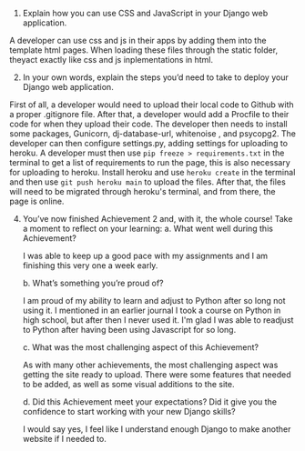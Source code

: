 1. Explain how you can use CSS and JavaScript in your Django web application.

A developer can use css and js in their apps by adding them into the template html pages. When loading these files through the static folder, theyact exactly like css and js inplementations in html.

2. In your own words, explain the steps you’d need to take to deploy your Django web application.

First of all, a developer would need to upload their local code to Github with a proper .gitignore file. After that, a developer would add a Procfile to their code for when they upload their code. The developer then needs to install some packages, Gunicorn, dj-database-url, whitenoise , and psycopg2. The developer can then configure settings.py, adding settings for uploading to heroku. A developer must then use `pip freeze > requirements.txt` in the terminal to get a list of requirements to run the page, this is also necessary for uploading to heroku. Install heroku and use `heroku create` in the terminal and then use `git push heroku main` to upload the files. After that, the files will need to be migrated through heroku's terminal, and from there, the page is online.

4. You’ve now finished Achievement 2 and, with it, the whole course! Take a moment to reflect on your learning:
   a. What went well during this Achievement?

   I was able to keep up a good pace with my assignments and I am finishing this very one a week early.

   b. What’s something you’re proud of?

   I am proud of my ability to learn and adjust to Python after so long not using it. I mentioned in an earlier journal I took a course on Python in high school, but after then I never used it. I'm glad I was able to readjust to Python after having been using Javascript for so long.

   c. What was the most challenging aspect of this Achievement?

   As with many other achievements, the most challenging aspect was getting the site ready to upload. There were some features that needed to be added, as well as some visual additions to the site.

   d. Did this Achievement meet your expectations? Did it give you the confidence to start working with your new Django skills?

   I would say yes, I feel like I understand enough Django to make another website if I needed to.

